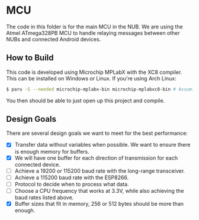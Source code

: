 # MCU

The code in this folder is for the main MCU in the NUB. We are using the Atmel ATmega328PB MCU to handle relaying messages between other NUBs and connected Android devices.

## How to Build

This code is developed using Microchip MPLabX with the XC8 compiler. This can be installed on Windows or Linux. If you're using Arch Linux:

``` bash
$ paru -S --needed microchip-mplabx-bin microchip-mplabxc8-bin # Assuming you use paru as an AUR helper
```

You then should be able to just open up this project and compile.

## Design Goals

There are several design goals we want to meet for the best performance:

- [x] Transfer data without variables when possible. We want to ensure there is enough memory for buffers.
- [x] We will have one buffer for each direction of transmission for each connected device.
- [ ] Achieve a 19200 or 115200 baud rate with the long-range transceiver.
- [ ] Achieve a 115200 baud rate with the ESP8266.
- [ ] Protocol to decide when to process what data.
- [ ] Choose a CPU frequency that works at 3.3V, while also achieving the baud rates listed above.
- [x] Buffer sizes that fit in memory, 256 or 512 bytes should be more than enough.
